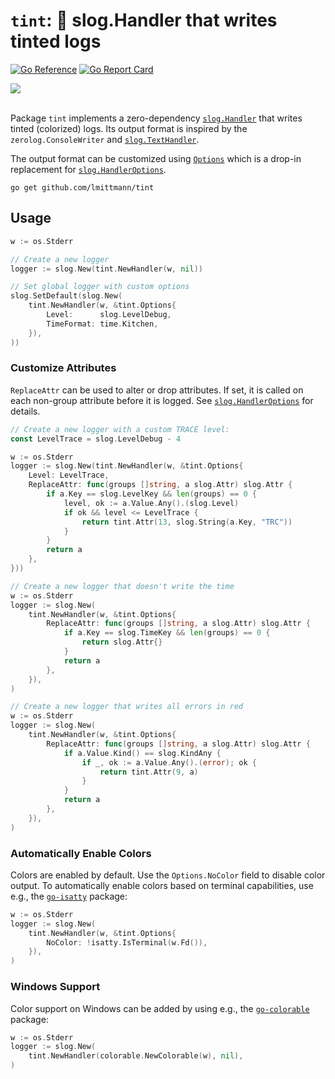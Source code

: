 # `tint`: 🌈 **slog.Handler** that writes tinted logs

[![Go Reference](https://pkg.go.dev/badge/github.com/lmittmann/tint.svg)](https://pkg.go.dev/github.com/lmittmann/tint#section-documentation)
[![Go Report Card](https://goreportcard.com/badge/github.com/lmittmann/tint)](https://goreportcard.com/report/github.com/lmittmann/tint)

<picture>
    <source media="(prefers-color-scheme: dark)" srcset="https://github.com/lmittmann/tint/assets/3458786/3d42f8d5-8bdf-40db-a16a-1939c88689cb">
    <source media="(prefers-color-scheme: light)" srcset="https://github.com/lmittmann/tint/assets/3458786/3d42f8d5-8bdf-40db-a16a-1939c88689cb">
    <img src="https://github.com/lmittmann/tint/assets/3458786/3d42f8d5-8bdf-40db-a16a-1939c88689cb">
</picture>
<br>
<br>

Package `tint` implements a zero-dependency [`slog.Handler`](https://pkg.go.dev/log/slog#Handler)
that writes tinted (colorized) logs. Its output format is inspired by the `zerolog.ConsoleWriter` and
[`slog.TextHandler`](https://pkg.go.dev/log/slog#TextHandler).

The output format can be customized using [`Options`](https://pkg.go.dev/github.com/lmittmann/tint#Options)
which is a drop-in replacement for [`slog.HandlerOptions`](https://pkg.go.dev/log/slog#HandlerOptions).

```
go get github.com/lmittmann/tint
```

## Usage

```go
w := os.Stderr

// Create a new logger
logger := slog.New(tint.NewHandler(w, nil))

// Set global logger with custom options
slog.SetDefault(slog.New(
    tint.NewHandler(w, &tint.Options{
        Level:      slog.LevelDebug,
        TimeFormat: time.Kitchen,
    }),
))
```

### Customize Attributes

`ReplaceAttr` can be used to alter or drop attributes. If set, it is called on
each non-group attribute before it is logged. See [`slog.HandlerOptions`](https://pkg.go.dev/log/slog#HandlerOptions)
for details.

```go
// Create a new logger with a custom TRACE level:
const LevelTrace = slog.LevelDebug - 4

w := os.Stderr
logger := slog.New(tint.NewHandler(w, &tint.Options{
	Level: LevelTrace,
	ReplaceAttr: func(groups []string, a slog.Attr) slog.Attr {
		if a.Key == slog.LevelKey && len(groups) == 0 {
			level, ok := a.Value.Any().(slog.Level)
			if ok && level <= LevelTrace {
				return tint.Attr(13, slog.String(a.Key, "TRC"))
			}
		}
		return a
	},
}))
```

```go
// Create a new logger that doesn't write the time
w := os.Stderr
logger := slog.New(
    tint.NewHandler(w, &tint.Options{
        ReplaceAttr: func(groups []string, a slog.Attr) slog.Attr {
            if a.Key == slog.TimeKey && len(groups) == 0 {
                return slog.Attr{}
            }
            return a
        },
    }),
)
```

```go
// Create a new logger that writes all errors in red
w := os.Stderr
logger := slog.New(
    tint.NewHandler(w, &tint.Options{
        ReplaceAttr: func(groups []string, a slog.Attr) slog.Attr {
            if a.Value.Kind() == slog.KindAny {
                if _, ok := a.Value.Any().(error); ok {
                    return tint.Attr(9, a)
                }
            }
            return a
        },
    }),
)
```

### Automatically Enable Colors

Colors are enabled by default. Use the `Options.NoColor` field to disable
color output. To automatically enable colors based on terminal capabilities, use
e.g., the [`go-isatty`](https://github.com/mattn/go-isatty) package:

```go
w := os.Stderr
logger := slog.New(
    tint.NewHandler(w, &tint.Options{
        NoColor: !isatty.IsTerminal(w.Fd()),
    }),
)
```

### Windows Support

Color support on Windows can be added by using e.g., the
[`go-colorable`](https://github.com/mattn/go-colorable) package:

```go
w := os.Stderr
logger := slog.New(
    tint.NewHandler(colorable.NewColorable(w), nil),
)
```
